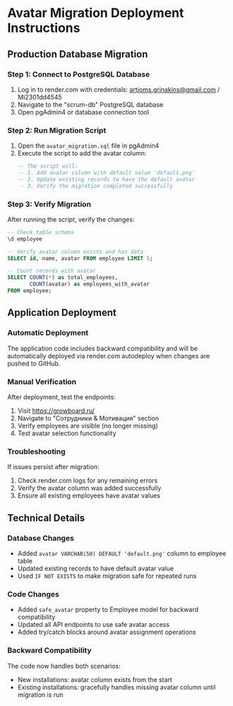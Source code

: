 # Avatar Migration Deployment Instructions

## Production Database Migration

### Step 1: Connect to PostgreSQL Database
1. Log in to render.com with credentials: artjoms.grinakins@gmail.com / Mi2301dd4545
2. Navigate to the "scrum-db" PostgreSQL database
3. Open pgAdmin4 or database connection tool

### Step 2: Run Migration Script
1. Open the `avatar_migration.sql` file in pgAdmin4
2. Execute the script to add the avatar column:
   ```sql
   -- The script will:
   -- 1. Add avatar column with default value 'default.png'
   -- 2. Update existing records to have the default avatar
   -- 3. Verify the migration completed successfully
   ```

### Step 3: Verify Migration
After running the script, verify the changes:
```sql
-- Check table schema
\d employee

-- Verify avatar column exists and has data
SELECT id, name, avatar FROM employee LIMIT 5;

-- Count records with avatar
SELECT COUNT(*) as total_employees, 
       COUNT(avatar) as employees_with_avatar 
FROM employee;
```

## Application Deployment

### Automatic Deployment
The application code includes backward compatibility and will be automatically deployed via render.com autodeploy when changes are pushed to GitHub.

### Manual Verification
After deployment, test the endpoints:
1. Visit https://growboard.ru/
2. Navigate to "Сотрудники & Мотивация" section
3. Verify employees are visible (no longer missing)
4. Test avatar selection functionality

### Troubleshooting
If issues persist after migration:
1. Check render.com logs for any remaining errors
2. Verify the avatar column was added successfully
3. Ensure all existing employees have avatar values

## Technical Details

### Database Changes
- Added `avatar VARCHAR(50) DEFAULT 'default.png'` column to employee table
- Updated existing records to have default avatar value
- Used `IF NOT EXISTS` to make migration safe for repeated runs

### Code Changes
- Added `safe_avatar` property to Employee model for backward compatibility
- Updated all API endpoints to use safe avatar access
- Added try/catch blocks around avatar assignment operations

### Backward Compatibility
The code now handles both scenarios:
- New installations: avatar column exists from the start
- Existing installations: gracefully handles missing avatar column until migration is run
